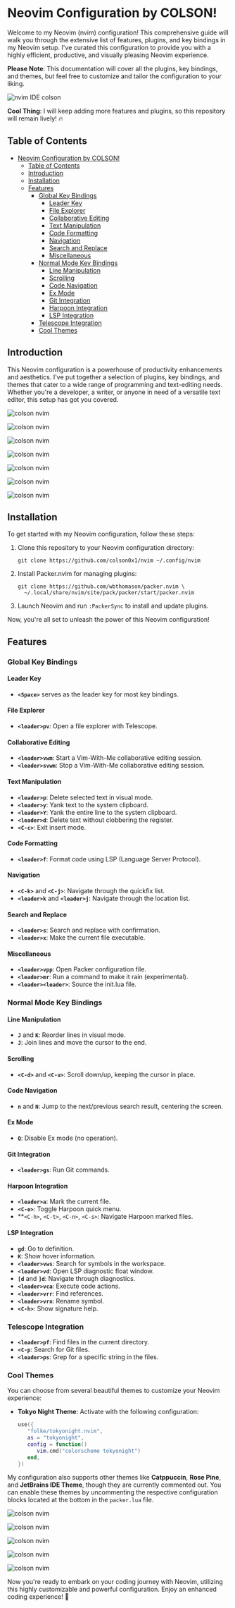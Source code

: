 # Neovim Configuration by COLSON!

Welcome to my Neovim (nvim) configuration! This comprehensive guide will walk you through the extensive list of features, plugins, and key bindings in my Neovim setup. I've curated this configuration to provide you with a highly efficient, productive, and visually pleasing Neovim experience.

**Please Note**: This documentation will cover all the plugins, key bindings, and themes, but feel free to customize and tailor the configuration to your liking.

![nvim IDE colson](https://i.imgur.com/10sJNPJ.png)

**Cool Thing**: I will keep adding more features and plugins, so this repository will remain lively! 🔥

## Table of Contents
- [Neovim Configuration by COLSON!](#neovim-configuration-by-colson)
  - [Table of Contents](#table-of-contents)
  - [Introduction](#introduction)
  - [Installation](#installation)
  - [Features](#features)
    - [Global Key Bindings](#global-key-bindings)
      - [Leader Key](#leader-key)
      - [File Explorer](#file-explorer)
      - [Collaborative Editing](#collaborative-editing)
      - [Text Manipulation](#text-manipulation)
      - [Code Formatting](#code-formatting)
      - [Navigation](#navigation)
      - [Search and Replace](#search-and-replace)
      - [Miscellaneous](#miscellaneous)
    - [Normal Mode Key Bindings](#normal-mode-key-bindings)
      - [Line Manipulation](#line-manipulation)
      - [Scrolling](#scrolling)
      - [Code Navigation](#code-navigation)
      - [Ex Mode](#ex-mode)
      - [Git Integration](#git-integration)
      - [Harpoon Integration](#harpoon-integration)
      - [LSP Integration](#lsp-integration)
    - [Telescope Integration](#telescope-integration)
    - [Cool Themes](#cool-themes)

## Introduction<a name="introduction"></a>

This Neovim configuration is a powerhouse of productivity enhancements and aesthetics. I've put together a selection of plugins, key bindings, and themes that cater to a wide range of programming and text-editing needs. Whether you're a developer, a writer, or anyone in need of a versatile text editor, this setup has got you covered.

![colson nvim](https://i.imgur.com/yphli9e.png)

![colson nvim](https://i.imgur.com/ULq4jNp.png)

![colson nvim](https://i.imgur.com/PMUhbQC.png)

![colson nvim](https://i.imgur.com/hXArysH.png)

![colson nvim](https://i.imgur.com/ulMC4IJ.png)

![colson nvim](https://i.imgur.com/UB0osd5.png)

![colson nvim](https://i.imgur.com/O9IpfyV.png)

## Installation<a name="installation"></a>

To get started with my Neovim configuration, follow these steps:

1. Clone this repository to your Neovim configuration directory:
   ```shell
   git clone https://github.com/colson0x1/nvim ~/.config/nvim
   ```

2. Install Packer.nvim for managing plugins:
   ```shell
   git clone https://github.com/wbthomason/packer.nvim \
     ~/.local/share/nvim/site/pack/packer/start/packer.nvim
   ```

3. Launch Neovim and run `:PackerSync` to install and update plugins.

Now, you're all set to unleash the power of this Neovim configuration!

## Features<a name="features"></a>

### Global Key Bindings<a name="global-key-bindings"></a>

#### Leader Key
- **`<Space>`** serves as the leader key for most key bindings.

#### File Explorer
- **`<leader>pv`**: Open a file explorer with Telescope.

#### Collaborative Editing
- **`<leader>vwm`**: Start a Vim-With-Me collaborative editing session.
- **`<leader>svwm`**: Stop a Vim-With-Me collaborative editing session.

#### Text Manipulation
- **`<leader>p`**: Delete selected text in visual mode.
- **`<leader>y`**: Yank text to the system clipboard.
- **`<leader>Y`**: Yank the entire line to the system clipboard.
- **`<leader>d`**: Delete text without clobbering the register.
- **`<C-c>`**: Exit insert mode.

#### Code Formatting
- **`<leader>f`**: Format code using LSP (Language Server Protocol).

#### Navigation
- **`<C-k>`** and **`<C-j>`**: Navigate through the quickfix list.
- **`<leader>k`** and **`<leader>j`**: Navigate through the location list.

#### Search and Replace
- **`<leader>s`**: Search and replace with confirmation.
- **`<leader>x`**: Make the current file executable.

#### Miscellaneous
- **`<leader>vpp`**: Open Packer configuration file.
- **`<leader>mr`**: Run a command to make it rain (experimental).
- **`<leader><leader>`**: Source the init.lua file.

### Normal Mode Key Bindings

#### Line Manipulation
- **`J`** and **`K`**: Reorder lines in visual mode.
- **`J`**: Join lines and move the cursor to the end.

#### Scrolling
- **`<C-d>`** and **`<C-u>`**: Scroll down/up, keeping the cursor in place.

#### Code Navigation
- **`n`** and **`N`**: Jump to the next/previous search result, centering the screen.

#### Ex Mode
- **`Q`**: Disable Ex mode (no operation).

#### Git Integration
- **`<leader>gs`**: Run Git commands.

#### Harpoon Integration
- **`<leader>a`**: Mark the current file.
- **`<C-e>`**: Toggle Harpoon quick menu.
- **`<C-h>`, `<C-t>`, `<C-n>`, `<C-s>`: Navigate Harpoon marked files.

#### LSP Integration<a name="lsp-language-server-protocol"></a>
- **`gd`**: Go to definition.
- **`K`**: Show hover information.
- **`<leader>vws`**: Search for symbols in the workspace.
- **`<leader>vd`**: Open LSP diagnostic float window.
- **`[d`** and **`]d`**: Navigate through diagnostics.
- **`<leader>vca`**: Execute code actions.
- **`<leader>vrr`**: Find references.
- **`<leader>vrn`**: Rename symbol.
- **`<C-h>`**: Show signature help.

### Telescope Integration<a name="telescope"></a>
- **`<leader>pf`**: Find files in the current directory.
- **`<C-p`**: Search for Git files.
- **`<leader>ps`**: Grep for a specific string in the files.

### Cool Themes<a name="cool-themes"></a>

You can choose from several beautiful themes to customize your Neovim experience:

- **Tokyo Night Theme**: Activate with the following configuration:
   ```lua
   use({
      "folke/tokyonight.nvim",
      as = "tokyonight",
      config = function()
         vim.cmd("colorscheme tokyonight")
      end,
   })
   ```

My configuration also supports other themes like **Catppuccin**, **Rose Pine**, and **JetBrains IDE Theme**, though they are currently commented out. You can enable these themes by uncommenting the respective configuration blocks located at the bottom in the `packer.lua` file.

![colson nvim](https://i.imgur.com/3a7HR6X.png)

![colson nvim](https://i.imgur.com/WYT8wcG.png)

![colson nvim](https://i.imgur.com/kjXd12x.png)

![colson nvim](https://i.imgur.com/y0ynRkc.png)

![colson nvim](https://i.imgur.com/UfAYd7w.png)


Now you're ready to embark on your coding journey with Neovim, utilizing this highly customizable and powerful configuration. Enjoy an enhanced coding experience! 🚀